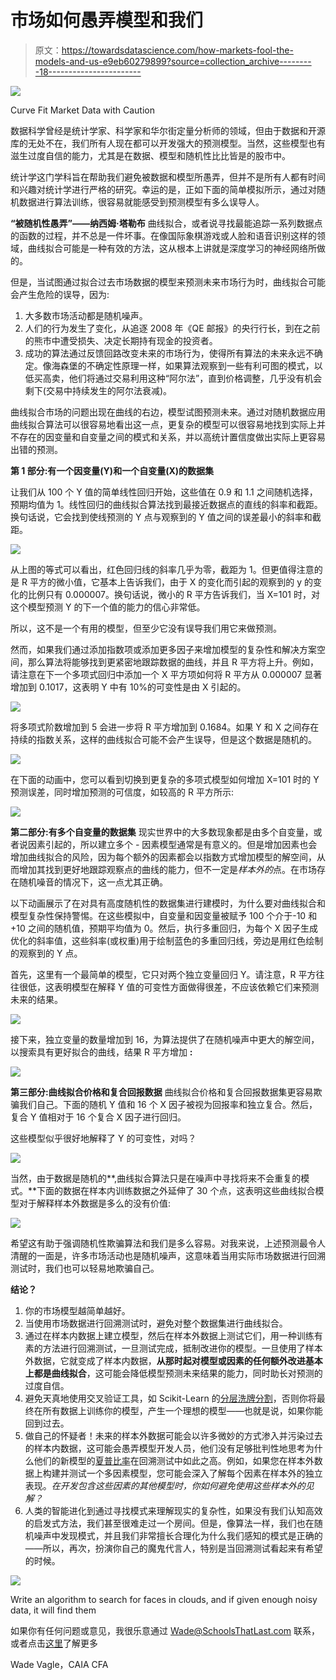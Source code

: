 # 市场如何愚弄模型和我们

> 原文：<https://towardsdatascience.com/how-markets-fool-the-models-and-us-e9eb60279899?source=collection_archive---------18----------------------->

![](img/4be1d2f9941d06213a5ce9ebab441e66.png)

Curve Fit Market Data with Caution

数据科学曾经是统计学家、科学家和华尔街定量分析师的领域，但由于数据和开源库的无处不在，我们所有人现在都可以开发强大的预测模型。当然，这些模型也有滋生过度自信的能力，尤其是在数据、模型和随机性比比皆是的股市中。

统计学这门学科旨在帮助我们避免被数据和模型所愚弄，但并不是所有人都有时间和兴趣对统计学进行严格的研究。幸运的是，正如下面的简单模拟所示，通过对随机数据进行算法训练，很容易就能感受到预测模型有多么误导人。

**“被随机性愚弄”——纳西姆·塔勒布**
曲线拟合，或者说寻找最能追踪一系列数据点的函数的过程，并不总是一件坏事。在像国际象棋游戏或人脸和语音识别这样的领域，曲线拟合可能是一种有效的方法，这从根本上讲就是深度学习的神经网络所做的。

但是，当试图通过拟合过去市场数据的模型来预测未来市场行为时，曲线拟合可能会产生危险的误导，因为:

1.  大多数市场活动都是随机噪声。
2.  人们的行为发生了变化，从追逐 2008 年《QE 邮报》的央行行长，到在之前的熊市中遭受损失、决定长期持有现金的投资者。
3.  成功的算法通过反馈回路改变未来的市场行为，使得所有算法的未来永远不确定。像海森堡的不确定性原理一样，如果算法观察到一些有利可图的模式，以低买高卖，他们将通过交易利用这种“阿尔法”，直到价格调整，几乎没有机会剩下(交易中持续发生的阿尔法衰减)。

曲线拟合市场的问题出现在曲线的右边，模型试图预测未来。通过对随机数据应用曲线拟合算法可以很容易地看出这一点，更复杂的模型可以很容易地找到实际上并不存在的因变量和自变量之间的模式和关系，并以高统计置信度做出实际上更容易出错的预测。

**第 1 部分:有一个因变量(Y)和一个自变量(X)的数据集**

让我们从 100 个 Y 值的简单线性回归开始，这些值在 0.9 和 1.1 之间随机选择，预期均值为 1。线性回归的曲线拟合算法找到最接近数据点的直线的斜率和截距。换句话说，它会找到使线预测的 Y 点与观察到的 Y 值之间的误差最小的斜率和截距。

![](img/c0ed47f6b477e8b95b56ea4aab7e929c.png)

从上图的等式可以看出，红色回归线的斜率几乎为零，截距为 1。但更值得注意的是 R 平方的微小值，它基本上告诉我们，由于 X 的变化而引起的观察到的 y 的变化的比例只有 0.000007。换句话说，微小的 R 平方告诉我们，当 X=101 时，对这个模型预测 Y 的下一个值的能力的信心非常低。​

所以，这不是一个有用的模型，但至少它没有误导我们用它来做预测。

然而，如果我们通过添加指数项或添加更多因子来增加模型的复杂性和解决方案空间，那么算法将能够找到更紧密地跟踪数据的曲线，并且 R 平方将上升。例如，请注意在下一个多项式回归中添加一个 X 平方项如何将 R 平方从 0.000007 显著增加到 0.1017，这表明 Y 中有 10%的可变性是由 X 引起的。

![](img/ac3a674f463d8da489f4231ea94f717b.png)

将多项式阶数增加到 5 会进一步将 R 平方增加到 0.1684。如果 Y 和 X 之间存在持续的指数关系，这样的曲线拟合可能不会产生误导，但是这个数据是随机的。

![](img/aa240330043f74e63558ca17496f9625.png)

在下面的动画中，您可以看到切换到更复杂的多项式模型如何增加 X=101 时的 Y 预测误差，同时增加预测的可信度，如较高的 R 平方所示:

![](img/049f9ccdb3e61c4b4975402a43571b04.png)

**第二部分:有多个自变量的数据集** 
现实世界中的大多数现象都是由多个自变量，或者说因素引起的，所以建立多个 *-* 因素模型通常是有意义的。但是增加因素也会增加曲线拟合的风险，因为每个额外的因素都会以指数方式增加模型的解空间，从而增加其找到更好地跟踪观察点的曲线的能力，但不一定是*样本外的*点。在市场存在随机噪音的情况下，这一点尤其正确。

以下动画展示了在对具有高度随机性的数据集进行建模时，为什么要对曲线拟合和模型复杂性保持警惕。在这些模拟中，自变量和因变量被赋予 100 个介于-10 和+10 之间的随机值，预期平均值为 0。然后，执行多重回归，为每个 X 因子生成优化的斜率值，这些斜率(或权重)用于绘制蓝色的多重回归线，旁边是用红色绘制的观察到的 Y 点。

首先，这里有一个最简单的模型，它只对两个独立变量回归 Y。请注意，R 平方往往很低，这表明模型在解释 Y 值的可变性方面做得很差，不应该依赖它们来预测未来的结果。

![](img/eef6ee854913f1059eaf70174070357e.png)

接下来，独立变量的数量增加到 16，为算法提供了在随机噪声中更大的解空间，以搜索具有更好拟合的曲线，结果 R 平方增加 **:**

![](img/451c81b407de008b84c9cf609f09e9a1.png)

**第三部分:曲线拟合价格和复合回报数据** 
曲线拟合价格和复合回报数据集更容易欺骗我们自己。下面的随机 Y 值和 16 个 X 因子被视为回报率和独立复合。然后，复合 Y 值相对于 16 个复合 X 因子进行回归。

这些模型似乎很好地解释了 Y 的可变性，对吗？

![](img/626f7d34b3f38ddebdd00cd6dd0493fa.png)

当然，由于数据是随机的**,曲线拟合算法只是在噪声中寻找将来不会重复的模式。**下面的数据在样本内训练数据之外延伸了 30 个点，这表明这些曲线拟合模型对于解释样本外数据是多么的没有价值:

![](img/e0b0c5feb016d9e1f9ec63188235718a.png)

希望这有助于强调随机性欺骗算法和我们是多么容易。对我来说，上述预测最令人清醒的一面是，许多市场活动也是随机噪声，这意味着当用实际市场数据进行回溯测试时，我们也可以轻易地欺骗自己。

**结论？**

1.  你的市场模型越简单越好。
2.  当使用市场数据进行回溯测试时，避免对整个数据集进行曲线拟合。
3.  通过在样本内数据上建立模型，然后在样本外数据上测试它们，用一种训练有素的方法进行回溯测试，一旦测试完成，抵制改进你的模型。一旦使用了样本外数据，它就变成了样本内数据，**从那时起对模型或因素的任何额外改进基本上都是曲线拟合**，这可能会降低模型预测未来结果的能力，同时助长对预测的过度自信。
4.  避免天真地使用交叉验证工具，如 Scikit-Learn 的[分层洗牌分割](https://scikit-learn.org/0.15/modules/generated/sklearn.cross_validation.StratifiedShuffleSplit.html)，否则你将最终在所有数据上训练你的模型，产生一个理想的模型——也就是说，如果你能回到过去。
5.  做自己的怀疑者！未来的样本外数据可能会以许多微妙的方式渗入并污染过去的样本内数据，这可能会愚弄模型开发人员，他们没有足够批判性地思考为什么他们的新模型的[夏普比率](https://www.schoolsthatlast.com/efficient-portfolios-pt-1.html)在回溯测试中如此之高。例如，如果您在样本外数据上构建并测试一个多因素模型，您可能会深入了解每个因素在样本外的独立表现。*在开发包含这些因素的其他模型时，你如何避免使用这些样本外的见解？*
6.  人类的智能进化到通过寻找模式来理解现实的复杂性，如果没有我们认知高效的启发式方法，我们甚至很难走过一个房间。但是，像算法一样，我们也在随机噪声中发现模式，并且我们非常擅长合理化为什么我们感知的模式是正确的——所以，再次，扮演你自己的魔鬼代言人，特别是当回溯测试看起来有希望的时候。

![](img/e22f99a92a04ff10e2d67a44befd05c4.png)

Write an algorithm to search for faces in clouds, and if given enough noisy data, it will find them

如果你有任何问题或意见，我很乐意通过 Wade@SchoolsThatLast.com 联系，或者点击[这里](https://www.schoolsthatlast.com/endowments-101.html)了解更多

Wade Vagle，CAIA CFA